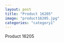 ```yaml
---
layout: post
title: "Product 16205"
image: "product16205.jpg"
categories: "category1"
---
```

Product 16205
